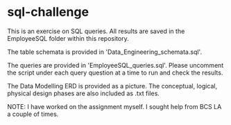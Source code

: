 # sql-challenge

This is an exercise on SQL queries. All results are saved in the EmployeeSQL folder within this repository.

The table schemata is provided in 'Data_Engineering_schemata.sql'.

The queries are provided in 'EmployeeSQL_queries.sql'. Please uncomment the script under each query question at a time
to run and check the results.

The Data Modelling ERD is provided as a picture. The conceptual, logical, physical design phases are also included as .txt files.


NOTE: I have worked on the assignment myself. I sought help from BCS LA a couple of times.